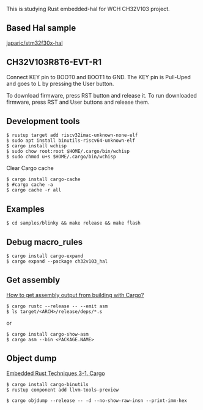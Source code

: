 This is studying Rust embedded-hal for WCH CH32V103 project.

## Based Hal sample

[japaric/stm32f30x-hal](https://github.com/japaric/stm32f30x-hal)

## CH32V103R8T6-EVT-R1

Connect KEY pin to BOOT0 and BOOT1 to GND.
The KEY pin is Pull-Uped and goes to L by pressing the User button.

To download firmware, press RST button and release it.
To run downloaded firmware, press RST and User buttons and release them.

## Development tools

```
$ rustup target add riscv32imac-unknown-none-elf
$ sudo apt install binutils-riscv64-unknown-elf
$ cargo install wchisp
$ sudo chow root:root $HOME/.cargo/bin/wchisp
$ sudo chmod u+s $HOME/.cargo/bin/wchisp
```

Clear Cargo cache

```
$ cargo install cargo-cache
$ #cargo cache -a
$ cargo cache -r all
```

## Examples

```
$ cd samples/blinky && make release && make flash

```

## Debug macro_rules

```
$ cargo install cargo-expand
$ cargo expand --package ch32v103_hal
```

## Get assembly

[How to get assembly output from building with Cargo?](https://stackoverflow.com/questions/39219961/how-to-get-assembly-output-from-building-with-cargo)

```
$ cargo rustc --release -- --emit asm
$ ls target/<ARCH>/release/deps/*.s
```

or

```
$ cargo install cargo-show-asm
$ cargo asm --bin <PACKAGE.NAME>
```

## Object dump

[Embedded Rust Techniques 3-1. Cargo](https://tomoyuki-nakabayashi.github.io/embedded-rust-techniques/04-tools/cargo.html)

```
$ cargo install cargo-binutils
$ rustup component add llvm-tools-preview

$ cargo objdump --release -- -d --no-show-raw-insn --print-imm-hex
```
